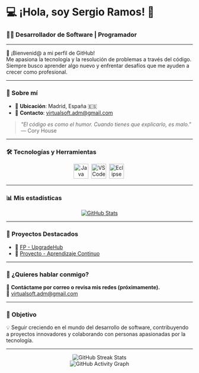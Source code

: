 # 💻 ¡Hola, soy **Sergio Ramos**! 👋  

### 🧑‍💻 Desarrollador de Software | Programador

---

🌟 ¡Bienvenid@ a mi perfil de GitHub!  
Me apasiona la tecnología y la resolución de problemas a través del código. Siempre busco aprender algo nuevo y enfrentar desafíos que me ayuden a crecer como profesional.

---

### 📍 Sobre mí

- 📍 **Ubicación**: Madrid, España 🇪🇸  
- 📧 **Contacto**: [virtualsoft.adm@gmail.com](mailto:virtualsoft.adm@gmail.com)  
<!-- - 🌐 [LinkedIn](https://www.linkedin.com/in/tu-perfil) | [Portafolio](https://tupagina.com) -->

> _"El código es como el humor. Cuando tienes que explicarlo, es malo."_ — Cory House

---

### 🛠️ Tecnologías y Herramientas

<div align="center">
    <img src="https://cdn.jsdelivr.net/gh/devicons/devicon/icons/java/java-original.svg" title="Java" alt="Java" width="40" height="40"/>&nbsp;
    <img src="https://cdn.jsdelivr.net/gh/devicons/devicon/icons/vscode/vscode-original.svg" title="VSCode" alt="VSCode" width="40" height="40"/>&nbsp;
    <img src="https://cdn.jsdelivr.net/gh/devicons/devicon/icons/eclipse/eclipse-original.svg" title="Eclipse" alt="Eclipse" width="40" height="40"/>&nbsp;
</div>

---

### 📊 Mis estadísticas

<div align="center">

[![GitHub Stats](https://github-readme-stats.vercel.app/api?username=SRamos-Dev&show_icons=true&theme=radical)](https://github.com/SRamos-Dev)

</div>

---

### 🚀 Proyectos Destacados

<!-- Agrega enlaces a proyectos interesantes -->
- 📂 [FP - UpgradeHub](https://github.com/SRamos-Dev/Upgrade-DAM)
- 📂 [Proyecto - Aprendizaje Continuo](https://github.com/SRamos-Dev/Aprendizaje-continuo)

---

### 💬 ¿Quieres hablar conmigo?

💌 **Contáctame por correo o revisa mis redes (próximamente).**  
🔗 [virtualsoft.adm@gmail.com](mailto:virtualsoft.adm@gmail.com)

---

### 🎯 Objetivo

💡 Seguir creciendo en el mundo del desarrollo de software, contribuyendo a proyectos innovadores y colaborando con personas apasionadas por la tecnología.

---

<div align="center">
    <img src="https://github-readme-streak-stats.herokuapp.com/?user=SRamos-Dev&theme=radical" alt="GitHub Streak Stats" />
</div>

<div align="center">
    <img src="https://github-readme-activity-graph.cyclic.app/graph?username=SRamos-Dev&theme=radical" alt="GitHub Activity Graph" />
</div>

